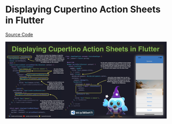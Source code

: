 # Displaying Cupertino Action Sheets in Flutter

[Source Code](displaying-cupertino-action-sheets-in-flutter.dart)

![](displaying-cupertino-action-sheets-in-flutter.jpg)
